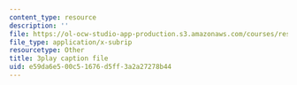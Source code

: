 ```yaml
---
content_type: resource
description: ''
file: https://ol-ocw-studio-app-production.s3.amazonaws.com/courses/res-18-009-learn-differential-equations-up-close-with-gilbert-strang-and-cleve-moler-fall-2015/e59da6e500c51676d5ff3a2a27278b44_0f15AVSQ770.srt
file_type: application/x-subrip
resourcetype: Other
title: 3play caption file
uid: e59da6e5-00c5-1676-d5ff-3a2a27278b44
---
```

